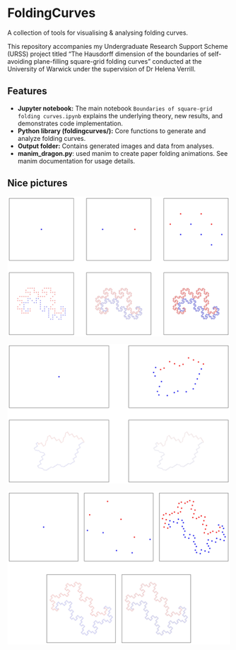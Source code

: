 # FoldingCurves

A collection of tools for visualising & analysing folding curves.

This repository accompanies my Undergraduate Research Support Scheme (URSS) project titled “The Hausdorff dimension of the boundaries of self-avoiding plane-filling square-grid folding curves” conducted at the University of Warwick under the supervision of Dr Helena Verrill.

## Features

- **Jupyter notebook:** The main notebook `Boundaries of square-grid folding curves.ipynb` explains the underlying theory, new results, and demonstrates code implementation.
- **Python library (foldingcurves/):** Core functions to generate and analyze folding curves.
- **Output folder:** Contains generated images and data from analyses.
- **manim_dragon.py**: used manim to create paper folding animations. See manim documentation for usage details.


## Nice pictures

![Graph directed construction of the boundary of Heighway's dragon](output/example1/graph-direct%20construction%20of%20Heighway's%20dragon%20boundary.jpg)

![](output/example2/graph-direct%20construction.jpg)

![](output/example4/graph-directed_construction.jpg)
